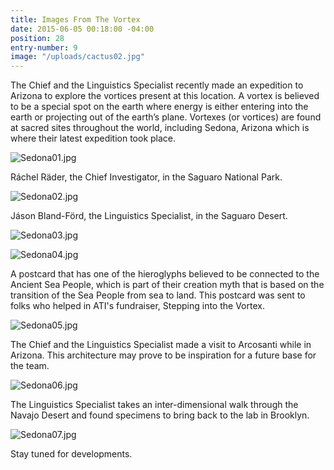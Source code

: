 ```yaml
---
title: Images From The Vortex
date: 2015-06-05 00:18:00 -04:00
position: 28
entry-number: 9
image: "/uploads/cactus02.jpg"
---
```


The Chief and the Linguistics Specialist recently made an expedition to Arizona to explore the vortices present at this location. A vortex is believed to be a special spot on the earth where energy is either entering into the earth or projecting out of the earth’s plane. Vortexes (or vortices) are found at sacred sites throughout the world, including Sedona, Arizona which is where their latest expedition took place.

![Sedona01.jpg](/uploads/Sedona01.jpg)

Ráchel Räder, the Chief Investigator, in the Saguaro National Park.

![Sedona02.jpg](/uploads/Sedona02.jpg)

Jáson Bland-Förd, the Linguistics Specialist, in the Saguaro Desert.

![Sedona03.jpg](/uploads/Sedona03.jpg)

![Sedona04.jpg](/uploads/Sedona04.jpg)

A postcard that has one of the hieroglyphs believed to be connected to the Ancient Sea People, which is part of their creation myth that is based on the transition of the Sea People from sea to land. This postcard was sent to folks who helped in ATI's fundraiser, Stepping into the Vortex.

![Sedona05.jpg](/uploads/Sedona05.jpg)

The Chief and the Linguistics Specialist made a visit to Arcosanti while in Arizona. This architecture may prove to be inspiration for a future base for the team.

![Sedona06.jpg](/uploads/Sedona06.jpg)

The Linguistics Specialist takes an inter-dimensional walk through the Navajo Desert and found specimens to bring back to the lab in Brooklyn.

![Sedona07.jpg](/uploads/Sedona07.jpg)

Stay tuned for developments.
